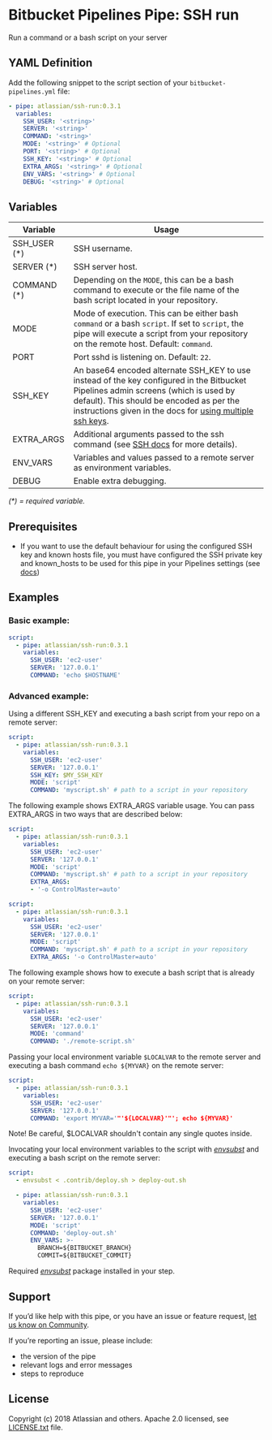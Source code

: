 # Bitbucket Pipelines Pipe: SSH run

Run a command or a bash script on your server

## YAML Definition

Add the following snippet to the script section of your `bitbucket-pipelines.yml` file:

```yaml
- pipe: atlassian/ssh-run:0.3.1
  variables:
    SSH_USER: '<string>'
    SERVER: '<string>'
    COMMAND: '<string>'
    MODE: '<string>' # Optional
    PORT: '<string>' # Optional
    SSH_KEY: '<string>' # Optional
    EXTRA_ARGS: '<string>' # Optional
    ENV_VARS: '<string>' # Optional
    DEBUG: '<string>' # Optional
```

## Variables

| Variable              | Usage                                                       |
| --------------------- | ----------------------------------------------------------- |
| SSH_USER (*)          | SSH username. |
| SERVER (*)              | SSH server host. |
| COMMAND (*)           | Depending on the `MODE`, this can be a bash command to execute or the file name of the bash script located in your repository. |
| MODE                  | Mode of execution. This can be either bash `command` or a bash `script`. If set to `script`, the pipe will execute a script from your repository on the remote host. Default: `command`.|
| PORT                  | Port sshd is listening on. Default: `22`. |
| SSH_KEY               | An base64 encoded alternate SSH_KEY to use instead of the key configured in the Bitbucket Pipelines admin screens (which is used by default). This should be encoded as per the instructions given in the docs for [using multiple ssh keys](https://confluence.atlassian.com/bitbucket/use-ssh-keys-in-bitbucket-pipelines-847452940.html#UseSSHkeysinBitbucketPipelines-multiple_keys). |
| EXTRA_ARGS            | Additional arguments passed to the ssh command (see [SSH docs](https://linux.die.net/man/1/ssh) for more details). |
| ENV_VARS              | Variables and values passed to a remote server as environment variables. |
| DEBUG                 | Enable extra debugging.|

_(*) = required variable._

## Prerequisites

* If you want to use the default behaviour for using the configured SSH key and known hosts file, you must have configured 
  the SSH private key and known_hosts to be used for this pipe in your Pipelines settings
  (see [docs](https://confluence.atlassian.com/bitbucket/use-ssh-keys-in-bitbucket-pipelines-847452940.html))

## Examples

### Basic example:

```yaml
script:
  - pipe: atlassian/ssh-run:0.3.1
    variables:
      SSH_USER: 'ec2-user'
      SERVER: '127.0.0.1'
      COMMAND: 'echo $HOSTNAME'
```

### Advanced example:
Using a different SSH_KEY and executing a bash script from your repo on a remote server:

```yaml
script:
  - pipe: atlassian/ssh-run:0.3.1
    variables:
      SSH_USER: 'ec2-user'
      SERVER: '127.0.0.1'
      SSH_KEY: $MY_SSH_KEY
      MODE: 'script'
      COMMAND: 'myscript.sh' # path to a script in your repository
```

The following example shows EXTRA_ARGS variable usage. You can pass EXTRA_ARGS in two ways that are described below:

```yaml
script:
  - pipe: atlassian/ssh-run:0.3.1
    variables:
      SSH_USER: 'ec2-user'
      SERVER: '127.0.0.1'
      MODE: 'script'
      COMMAND: 'myscript.sh' # path to a script in your repository
      EXTRA_ARGS: 
      - '-o ControlMaster=auto'
```

```yaml
script:
  - pipe: atlassian/ssh-run:0.3.1
    variables:
      SSH_USER: 'ec2-user'
      SERVER: '127.0.0.1'
      MODE: 'script'
      COMMAND: 'myscript.sh' # path to a script in your repository
      EXTRA_ARGS: '-o ControlMaster=auto'
```


The following example shows how to execute a bash script that is already on your remote server:

```yaml
script:
  - pipe: atlassian/ssh-run:0.3.1
    variables:
      SSH_USER: 'ec2-user'
      SERVER: '127.0.0.1'
      MODE: 'command'
      COMMAND: './remote-script.sh'
```

Passing your local environment variable `$LOCALVAR` to the remote server and executing a bash command `echo ${MYVAR}` on the remote server:

```yaml
script:
  - pipe: atlassian/ssh-run:0.3.1
    variables:
      SSH_USER: 'ec2-user'
      SERVER: '127.0.0.1'
      COMMAND: 'export MYVAR='"'${LOCALVAR}'"'; echo ${MYVAR}'
```
Note! Be careful, $LOCALVAR shouldn't contain any single quotes inside.


Invocating your local environment variables to the script with [*envsubst*][envsubst] and executing a bash script on the remote server:
```yaml
script:
  - envsubst < .contrib/deploy.sh > deploy-out.sh

  - pipe: atlassian/ssh-run:0.3.1
    variables:
      SSH_USER: 'ec2-user'
      SERVER: '127.0.0.1'
      MODE: 'script'
      COMMAND: 'deploy-out.sh'
      ENV_VARS: >-
        BRANCH=${BITBUCKET_BRANCH}
        COMMIT=${BITBUCKET_COMMIT}
```
Required [*envsubst*][envsubst] package installed in your step.


## Support
If you’d like help with this pipe, or you have an issue or feature request, [let us know on Community][community].

If you’re reporting an issue, please include:

- the version of the pipe
- relevant logs and error messages
- steps to reproduce


## License
Copyright (c) 2018 Atlassian and others.
Apache 2.0 licensed, see [LICENSE.txt](LICENSE.txt) file.


[community]: https://community.atlassian.com/t5/forums/postpage/board-id/bitbucket-pipelines-questions?add-tags=pipes,ssh
[envsubst]: https://www.gnu.org/software/gettext/manual/html_node/envsubst-Invocation.html
